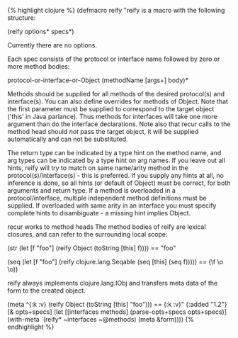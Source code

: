{% highlight clojure %}
(defmacro reify 
  "reify is a macro with the following structure:

 (reify options* specs*)
  
  Currently there are no options.

  Each spec consists of the protocol or interface name followed by zero
  or more method bodies:

  protocol-or-interface-or-Object
  (methodName [args+] body)*

  Methods should be supplied for all methods of the desired
  protocol(s) and interface(s). You can also define overrides for
  methods of Object. Note that the first parameter must be supplied to
  correspond to the target object ('this' in Java parlance). Thus
  methods for interfaces will take one more argument than do the
  interface declarations.  Note also that recur calls to the method
  head should *not* pass the target object, it will be supplied
  automatically and can not be substituted.

  The return type can be indicated by a type hint on the method name,
  and arg types can be indicated by a type hint on arg names. If you
  leave out all hints, reify will try to match on same name/arity
  method in the protocol(s)/interface(s) - this is preferred. If you
  supply any hints at all, no inference is done, so all hints (or
  default of Object) must be correct, for both arguments and return
  type. If a method is overloaded in a protocol/interface, multiple
  independent method definitions must be supplied.  If overloaded with
  same arity in an interface you must specify complete hints to
  disambiguate - a missing hint implies Object.

  recur works to method heads The method bodies of reify are lexical
  closures, and can refer to the surrounding local scope:
  
  (str (let [f \"foo\"] 
       (reify Object 
         (toString [this] f))))
  == \"foo\"

  (seq (let [f \"foo\"] 
       (reify clojure.lang.Seqable 
         (seq [this] (seq f)))))
  == (\\f \\o \\o))
  
  reify always implements clojure.lang.IObj and transfers meta
  data of the form to the created object.
  
  (meta ^{:k :v} (reify Object (toString [this] \"foo\")))
  == {:k :v}"
  {:added "1.2"} 
  [& opts+specs]
  (let [[interfaces methods] (parse-opts+specs opts+specs)]
    (with-meta `(reify* ~interfaces ~@methods) (meta &form))))
{% endhighlight %}
